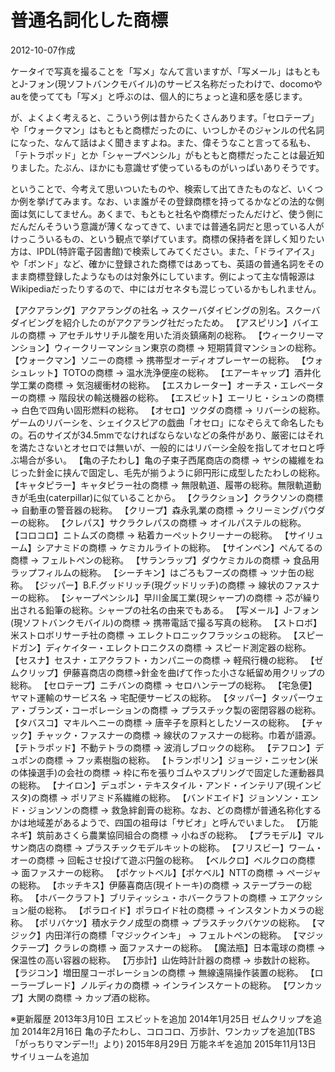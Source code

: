 # 普通名詞化した商標

2012-10-07作成

ケータイで写真を撮ることを「写メ」なんて言いますが、「写メール」はもともとJ-フォン(現ソフトバンクモバイル)のサービス名称だったわけで、docomoやauを使ってても「写メ」と呼ぶのは、個人的にちょっと違和感を感じます。

が、よくよく考えると、こういう例は昔からたくさんあります。「セロテープ」や「ウォークマン」はもともと商標だったのに、いつしかそのジャンルの代名詞になった、なんて話はよく聞きますよね。また、偉そうなこと言ってる私も、「テトラポッド」とか「シャープペンシル」がもともと商標だったことは最近知りました。たぶん、ほかにも意識せず使っているものがいっぱいありそうです。

ということで、今考えて思いついたものや、検索して出てきたものなど、いくつか例を挙げてみます。なお、いま誰がその登録商標を持ってるかなどの法的な側面は気にしてません。あくまで、もともと社名や商標だったんだけど、使う側にだんだんそういう意識が薄くなってきて、いまでは普通名詞だと思っている人がけっこういるもの、という観点で挙げています。商標の保持者を詳しく知りたい方は、IPDL(特許電子図書館)で検索してみてください。また、「ドライアイス」や「ボンド」など、確かに登録された商標ではあっても、英語の普通名詞をそのまま商標登録したようなものは対象外にしています。例によって主な情報源はWikipediaだったりするので、中にはガセネタも混じっているかもしれません。

【アクアラング】アクアラングの社名 → スクーバダイビングの別名。スクーバダイビングを紹介したのがアクアラング社だったため。
【アスピリン】バイエルの商標 → アセチルサリチル酸を用いた消炎鎮痛剤の総称。
【ウィークリーマンション】ウィークリーマンション東京の商標 → 短期賃貸マンションの総称。
【ウォークマン】ソニーの商標 → 携帯型オーディオプレーヤーの総称。
【ウォシュレット】TOTOの商標 → 温水洗浄便座の総称。
【エアーキャップ】酒井化学工業の商標 → 気泡緩衝材の総称。
【エスカレーター】オーチス・エレベーターの商標 → 階段状の輸送機器の総称。
【エスビット】エーリヒ・シュンの商標 → 白色で四角い固形燃料の総称。
【オセロ】ツクダの商標 → リバーシの総称。ゲームのリバーシを、シェイクスピアの戯曲「オセロ」になぞらえて命名したもの。石のサイズが34.5mmでなければならないなどの条件があり、厳密にはそれを満たさないとオセロでは無いが、一般的にはリバーシ全般を指してオセロと呼ぶ場合が多い。
【亀の子たわし】亀の子束子西尾商店の商標 → ヤシの繊維をねじった針金に挟んで固定し、毛先が揃うように卵円形に成型したたわしの総称。
【キャタピラー】キャタピラー社の商標 → 無限軌道、履帯の総称。無限軌道動きが毛虫(caterpillar)に似ていることから。
【クラクション】クラクソンの商標 → 自動車の警音器の総称。
【クリープ】森永乳業の商標 → クリーミングパウダーの総称。
【クレパス】サクラクレパスの商標 → オイルパステルの総称。
【コロコロ】ニトムズの商標 → 粘着カーペットクリーナーの総称。
【サイリューム】シアナミドの商標 → ケミカルライトの総称。
【サインペン】ぺんてるの商標 → フェルトペンの総称。
【サランラップ】ダウケミカルの商標 → 食品用ラップフィルムの総称。
【シーチキン】はごろもフーズの商標 → ツナ缶の総称。
【ジッパー】B.F.グッドリッチ(現グッドリッチ)の商標 → 線状のファスナーの総称。
【シャープペンシル】早川金属工業(現シャープ)の商標 → 芯が繰り出される鉛筆の総称。シャープの社名の由来でもある。
【写メール】J-フォン(現ソフトバンクモバイル)の商標 → 携帯電話で撮る写真の総称。
【ストロボ】米ストロボリサーチ社の商標 → エレクトロニックフラッシュの総称。
【スピードガン】ディケイター・エレクトロニクスの商標 → スピード測定器の総称。
【セスナ】セスナ・エアクラフト・カンパニーの商標 → 軽飛行機の総称。
【ゼムクリップ】伊藤喜商店の商標→針金を曲げて作った小さな紙留め用クリップの総称。
【セロテープ】ニチバンの商標 → セロハンテープの総称。
【宅急便】ヤマト運輸のサービス名 → 宅配便サービスの総称。
【タッパー】タッパーウェア・ブランズ・コーポレーションの商標 → プラスチック製の密閉容器の総称。
【タバスコ】マキルヘニーの商標 → 唐辛子を原料としたソースの総称。
【チャック】チャック・ファスナーの商標 → 線状のファスナーの総称。巾着が語源。
【テトラポッド】不動テトラの商標 → 波消しブロックの総称。
【テフロン】デュポンの商標 → フッ素樹脂の総称。
【トランポリン】ジョージ・ニッセン(米の体操選手)の会社の商標 → 枠に布を張りゴムやスプリングで固定した運動器具の総称。
【ナイロン】デュポン・テキスタイル・アンド・インテリア(現インビスタ)の商標 → ポリアミド系繊維の総称。
【バンドエイド】ジョンソン・エンド・ジョンソンの商標 → 救急絆創膏の総称。なお、どの商標が普通名称化するかは地域差があるようで、四国の祖母は「サビオ」と呼んでいました。
【万能ネギ】筑前あさくら農業協同組合の商標 → 小ねぎの総称。
【プラモデル】マルサン商店の商標 → プラスチックモデルキットの総称。
【フリスビー】ワーム・オーの商標 → 回転させ投げて遊ぶ円盤の総称。
【ベルクロ】ベルクロの商標 → 面ファスナーの総称。
【ポケットベル】【ポケベル】NTTの商標 → ページャの総称。
【ホッチキス】伊藤喜商店(現イトーキ)の商標 → ステープラーの総称。
【ホバークラフト】ブリティッシュ・ホバークラフトの商標 → エアクッション艇の総称。
【ポラロイド】ポラロイド社の商標 → インスタントカメラの総称。
【ポリバケツ】積水テクノ成型の商標 → プラスチックバケツの総称。
【マジック】内田洋行の商標「マジックインキ」 → フェルトペンの総称。
【マジックテープ】クラレの商標 → 面ファスナーの総称。
【魔法瓶】日本電球の商標 → 保温性の高い容器の総称。
【万歩計】山佐時計計器の商標 → 歩数計の総称。
【ラジコン】増田屋コーポレーションの商標 → 無線遠隔操作装置の総称。
【ローラーブレード】ノルディカの商標 → インラインスケートの総称。
【ワンカップ】大関の商標 → カップ酒の総称。

※更新履歴
2013年3月10日 エスビットを追加
2014年1月25日 ゼムクリップを追加
2014年2月16日 亀の子たわし、コロコロ、万歩計、ワンカップを追加(TBS「がっちりマンデー!!」より)
2015年8月29日 万能ネギを追加
2015年11月13日 サイリュームを追加
